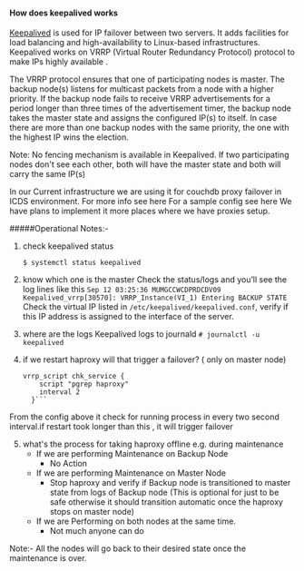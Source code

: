 
#### How does keepalived works

[Keepalived](https://www.keepalived.org/doc/index.html) is used for IP failover between two servers. It adds facilities for load balancing and high-availability to Linux-based infrastructures. Keepalived works on VRRP (Virtual Router Redundancy Protocol) protocol to make IPs highly available .

The VRRP protocol ensures that one of participating nodes is master. The backup node(s) listens for multicast packets from a node with a higher priority. If the backup node fails to receive VRRP advertisements for a period longer than three times of the advertisement timer, the backup node takes the master state and assigns the configured IP(s) to itself. In case there are more than one backup nodes with the same priority, the one with the highest IP wins the election.


Note: No fencing mechanism is available in Keepalived. If two participating nodes don't see each other,
both will have the master state and both will carry the same IP(s)




In our Current infrastructure we are using it for couchdb proxy failover in ICDS environment.
For more info see here
For a sample config see here
We have plans to implement it more places where we have proxies setup.


#####Operational Notes:-

1. check keepalived status

    ```
    $ systemctl status keepalived
    ```

2. know which one is the master
      Check the status/logs and you’ll see the log lines like this
     ```Sep 12 03:25:36 MUMGCCWCDPRDCDV09 Keepalived_vrrp[30570]: VRRP_Instance(VI_1) Entering BACKUP STATE```
     Check the virtual IP listed in `/etc/keepalived/keepalived.conf`, verify if this IP address is assigned to the interface of the server.

3. where are the logs
    Keepalived logs to journald 
    ```# journalctl -u keepalived```

4. if we restart haproxy will that trigger a failover? ( only on master node)
    ```
    vrrp_script chk_service {           
        script "pgrep haproxy"  
        interval 2    
      }```

From the config above it check for running process in every two second interval.if restart took longer than this , it will trigger failover

5.  what's the process for taking haproxy offline e.g. during maintenance
    * If we are performing Maintenance on Backup Node
        * No Action
    * If we are performing Maintenance on Master Node
        * Stop haproxy and verify if Backup node is transitioned to master state from logs of Backup node (This is optional for just to be safe otherwise it should transition automatic once the haproxy stops on master node)
    * If we are Performing on both nodes at the same time.
        * Not much anyone can do 

Note:- All the nodes will go back to their desired state once the maintenance is over.
